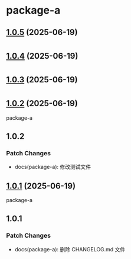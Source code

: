 # package-a

## [1.0.5](https://github.com/huoshan25/monorepo-changeset-test/compare/v1.0.5...v1.0.5) (2025-06-19)

#

## [1.0.4](https://github.com/huoshan25/monorepo-changeset-test/compare/v1.0.4...v1.0.4) (2025-06-19)

#

## [1.0.3](https://github.com/huoshan25/monorepo-changeset-test/compare/v1.0.3...v1.0.3) (2025-06-19)

#

## [1.0.2](https://github.com/huoshan25/monorepo-changeset-test/compare/v1.0.0...v1.0.2) (2025-06-19)

package-a

## 1.0.2

### Patch Changes

- docs(package-a): 修改测试文件



## [1.0.1](https://github.com/huoshan25/monorepo-changeset-test/compare/v1.0.0...v1.0.1) (2025-06-19)

package-a

## 1.0.1

### Patch Changes

- docs(package-a): 删除 CHANGELOG.md 文件



